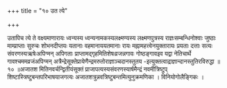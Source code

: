 +++
title = "१० उत त्ये"

+++

उतापिच त्ये ते वक्ष्यमाणारायः ध्वन्यस्य ध्वन्यनामकस्यलक्ष्मण्यस्य लक्ष्मणपुत्रस्य राज्ञःसम्बन्धिनोश्वाः जुष्ठाः माम्प्राप्ताः सुरुचः शोभनदीप्तयः यतानाः वहमानाययतमानाः रायः मह्नामहत्त्वेनयुक्तारायः प्रयताः दत्ताः सत्यः संवरणस्यऋषेःअपिग्मन् अपिगताः प्राप्तामद्गृहमितिशेषःव्रजन्नगावः गोष्ठङ्गावइव यद्वा नेतिचार्थे गावश्चममव्रजंअपिग्मन् अत्रैन्द्रेसूक्तेप्रायेणैन्द्रमरुतोराज्ञाञ्चदानस्तुतय -इत्युक्तत्वाद्राज्ञान्दानस्तुतिरविरुद्धा ॥ १० ॥अजातश मितिनवर्चन्द्वितीयंसूक्तं प्राजापत्यस्यसंवरणस्यार्षमैन्द्रं नवमीत्रिष्टुप् शिष्टास्त्रिष्टुबन्तपरिभाषयाजगत्यः अजातशत्रुन्नवत्रिष्टुबन्तमित्युनुक्रमणिका । विनियोगोलैङ्गिकः ।